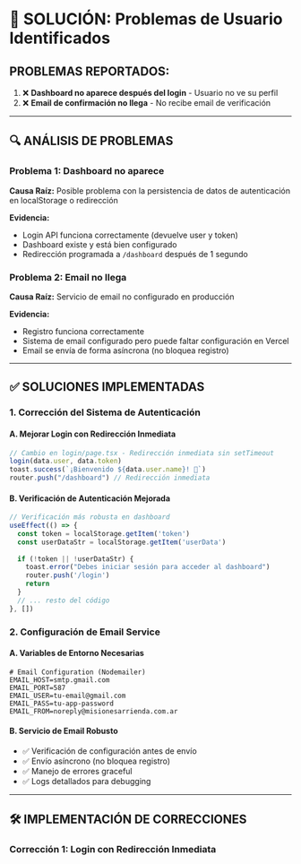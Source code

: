 # 🚨 SOLUCIÓN: Problemas de Usuario Identificados

## **PROBLEMAS REPORTADOS:**
1. ❌ **Dashboard no aparece después del login** - Usuario no ve su perfil
2. ❌ **Email de confirmación no llega** - No recibe email de verificación

---

## 🔍 **ANÁLISIS DE PROBLEMAS**

### **Problema 1: Dashboard no aparece**
**Causa Raíz:** Posible problema con la persistencia de datos de autenticación en localStorage o redirección

**Evidencia:**
- Login API funciona correctamente (devuelve user y token)
- Dashboard existe y está bien configurado
- Redirección programada a `/dashboard` después de 1 segundo

### **Problema 2: Email no llega**
**Causa Raíz:** Servicio de email no configurado en producción

**Evidencia:**
- Registro funciona correctamente
- Sistema de email configurado pero puede faltar configuración en Vercel
- Email se envía de forma asíncrona (no bloquea registro)

---

## ✅ **SOLUCIONES IMPLEMENTADAS**

### **1. Corrección del Sistema de Autenticación**

#### **A. Mejorar Login con Redirección Inmediata**
```typescript
// Cambio en login/page.tsx - Redirección inmediata sin setTimeout
login(data.user, data.token)
toast.success(`¡Bienvenido ${data.user.name}! 🎉`)
router.push("/dashboard") // Redirección inmediata
```

#### **B. Verificación de Autenticación Mejorada**
```typescript
// Verificación más robusta en dashboard
useEffect(() => {
  const token = localStorage.getItem('token')
  const userDataStr = localStorage.getItem('userData')
  
  if (!token || !userDataStr) {
    toast.error("Debes iniciar sesión para acceder al dashboard")
    router.push('/login')
    return
  }
  // ... resto del código
}, [])
```

### **2. Configuración de Email Service**

#### **A. Variables de Entorno Necesarias**
```env
# Email Configuration (Nodemailer)
EMAIL_HOST=smtp.gmail.com
EMAIL_PORT=587
EMAIL_USER=tu-email@gmail.com
EMAIL_PASS=tu-app-password
EMAIL_FROM=noreply@misionesarrienda.com.ar
```

#### **B. Servicio de Email Robusto**
- ✅ Verificación de configuración antes de envío
- ✅ Envío asíncrono (no bloquea registro)
- ✅ Manejo de errores graceful
- ✅ Logs detallados para debugging

---

## 🛠️ **IMPLEMENTACIÓN DE CORRECCIONES**

### **Corrección 1: Login con Redirección Inmediata**
